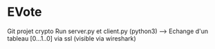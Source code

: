 # EVote
Git projet crypto
Run server.py et client.py (python3) --> Echange d'un tableau [0...1..0] via ssl (visible via wireshark) 
